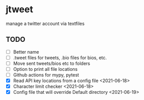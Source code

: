 # jtweet

manage a twitter account via textfiles

## TODO

- [ ] Better name
- [ ] .tweet files for tweets, .bio files for bios, etc.
- [ ] Move sent tweets/bios etc to folders
- [ ] Option to print all file locations
- [ ] Github actions for mypy, pytest
- [X] Read API key locations from a config file <2021-06-18>
- [X] Character limit checker <2021-06-18>
- [X] Config file that will override Default directory <2021-06-19>
